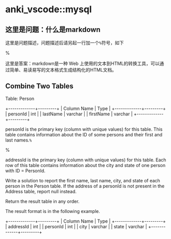 # anki_vscode::mysql

## 这里是问题：什么是markdown

<!-- notecardId: 1725724859274 -->

这里是问题描述，问题描述后请另起一行加一个`%`符号，如下

%

这里是答案：markdown是一种 Web 上使用的文本到HTML的转换工具，可以通过简单、易读易写的文本格式生成结构化的HTML文档。

## Combine Two Tables

<!-- notecardId: 1725725190990 -->

Table: Person

+-------------+---------+
| Column Name | Type    |
+-------------+---------+
| personId    | int     |
| lastName    | varchar |
| firstName   | varchar |
+-------------+---------+

personId is the primary key (column with unique values) for this table.
This table contains information about the ID of some persons and their first and last names.`%`

%

addressId is the primary key (column with unique values) for this table.
Each row of this table contains information about the city and state of one person with ID = PersonId.
 

Write a solution to report the first name, last name, city, and state of each person in the Person table. If the address of a personId is not present in the Address table, report null instead.

Return the result table in any order.

The result format is in the following example.

+-------------+---------+
| Column Name | Type    |
+-------------+---------+
| addressId   | int     |
| personId    | int     |
| city        | varchar |
| state       | varchar |
+-------------+---------+